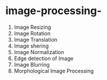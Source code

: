 # image-processing-
1. Image Resizing
2. Image Rotation
3. Image Translation
4. Image shering
5. Image Normalization
6. Edge detection of Image
7. Image Blurring
8. Morphological Image Processing
